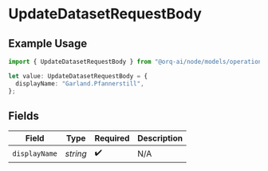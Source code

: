 # UpdateDatasetRequestBody

## Example Usage

```typescript
import { UpdateDatasetRequestBody } from "@orq-ai/node/models/operations";

let value: UpdateDatasetRequestBody = {
  displayName: "Garland.Pfannerstill",
};
```

## Fields

| Field              | Type               | Required           | Description        |
| ------------------ | ------------------ | ------------------ | ------------------ |
| `displayName`      | *string*           | :heavy_check_mark: | N/A                |